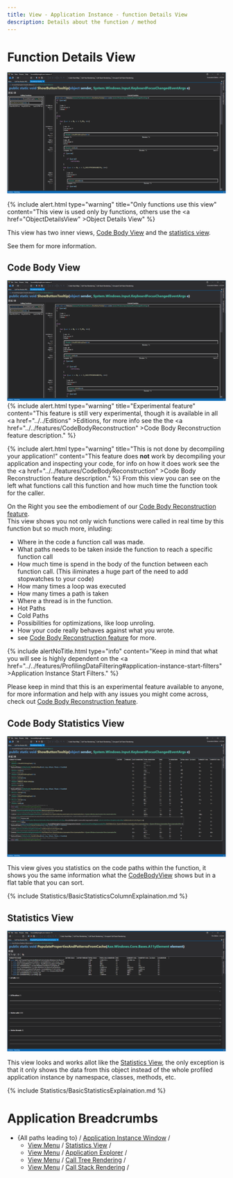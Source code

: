 ```yaml
---
title: View - Application Instance - function Details View
description: Details about the function / method
---
```

# Function Details View
![assets/img/ApplicationInstanceWindow/CodeMemberDetailsView.png](../../../assets/img/ApplicationInstanceWindow/CodeMemberDetailsView.png)

{% include alert.html  type="warning" title="Only functions use this view" content="This view is used only by functions, others use the <a href=\"ObjectDetailsView\" >Object Details View</a>" %}


This view has two inner views, [Code Body View](#code-body-view) and the [statistics view](#statistics-view).

See them for more information.



## Code Body View
![assets/img/ApplicationInstanceWindow/CodeMemberDetailsView.png](../../../assets/img/ApplicationInstanceWindow/CodeMemberDetailsView.png)
{% include alert.html  type="warning" title="Experimental feature" content="This feature is still very experimental, though it is available in all <a href=\"../../Editions\" >Editions</a>, for more info see the the <a href=\"../../features/CodeBodyReconstruction\" >Code Body Reconstruction feature</a> description." %}

{% include alert.html  type="warning" title="This is not done by decompiling your application!" content="This feature does <b>not</b> work by decompiling your application and inspecting your code, for info on how it does work see the the <a href=\"../../features/CodeBodyReconstruction\" >Code Body Reconstruction feature</a> description." %}
From this view you can see on the left what functions call this function and how much time the function took for the caller.

On the Right you see the embodiement  of our [Code Body Reconstruction feature](../../features/CodeBodyReconstruction.md). <br/>
This view shows you not only wich functions were called in real time by this function but so much more, inluding:
- Where in the code a function call was made. 
- What paths needs to be taken inside the function to reach a specific function call 
- How much time is spend in the body of the function between each function call. (This iliminates a huge part of the need to add stopwatches to your code)
- How many times a loop was executed
- How many times a path is taken
- Where a thread is in the function.
- Hot Paths
- Cold Paths
- Possibilities for optimizations, like loop unroling. 
- How your code really behaves against what you wrote.
- see [Code Body Reconstruction feature](../../features/CodeBodyReconstruction.md) for more.

{% include alertNoTitle.html  type="info" content="Keep in mind that what you will see is highly dependent on the <a href=\"../../features/ProfilingDataFiltering#application-instance-start-filters\" >Application Instance Start Filters</a>." %}

Please keep in mind that this is an experimental feature available to anyone, for more information and help with any issues you might come across, check out [Code Body Reconstruction feature](../../features/CodeBodyReconstruction.md).

## Code Body Statistics View
![assets/img/ApplicationInstanceWindow/CodeMemberDetailsViewBodyStats.png](../../../assets/img/ApplicationInstanceWindow/CodeMemberDetailsViewBodyStats.png)

This view gives you statistics on the code paths within the function, it shows you the same information what the [CodeBodyView](#code-body-view) shows but in a flat table that you can sort.

{% include Statistics/BasicStatisticsColumnExplaination.md %}




## Statistics View
![assets/img/ApplicationInstanceWindow/CodeMemberDetailsViewStatistics.png](../../../assets/img/ApplicationInstanceWindow/CodeMemberDetailsViewStatistics.png)

This view looks and works allot like the [Statistics View](StatisticsWindow.md), the only exception is that it only shows the data  from this object instead of the whole profiled application instance by  namespace, classes, methods, etc.

{% include Statistics/BasicStatisticsExplaination.md %}

# Application Breadcrumbs
- {All paths leading to} /  [Application Instance Window](../ApplicationInstanceDockWindow.md) / 
    - [View Menu](../ApplicationInstanceDockWindow/MenuBar.md#view-menu) / [Statistics View](StatisticsWindow.md) /
    - [View Menu](../ApplicationInstanceDockWindow/MenuBar.md#view-menu) / [Application Explorer](ApplicationExplorer.md) /
    - [View Menu](../ApplicationInstanceDockWindow/MenuBar.md#view-menu) / [Call Tree Rendering](CallTreeRendering.md) /
    - [View Menu](../ApplicationInstanceDockWindow/MenuBar.md#view-menu) / [Call Stack Rendering](CallStackRendering.md) /